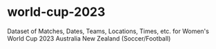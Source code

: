 # world-cup-2023
Dataset of Matches, Dates, Teams, Locations, Times, etc. for Women's World Cup 2023 Australia New Zealand (Soccer/Football)
